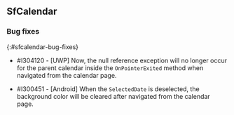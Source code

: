 ## SfCalendar

### Bug fixes
{:#sfcalendar-bug-fixes}

* \#I304120 - [UWP] Now, the null reference exception will no longer occur for the parent calendar inside the `OnPointerExited` method when navigated from the calendar page.

* \#I300451 - [Android] When the `SelectedDate` is deselected, the background color will be cleared after navigated from the calendar page.
